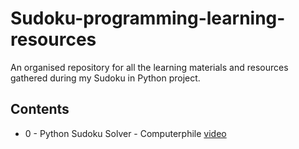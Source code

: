 # Sudoku-programming-learning-resources

An organised repository for all the learning materials and resources gathered during my Sudoku in Python project.

## Contents

- 0 - Python Sudoku Solver - Computerphile [video](https://www.youtube.com/watch?v=G_UYXzGuqvM)
